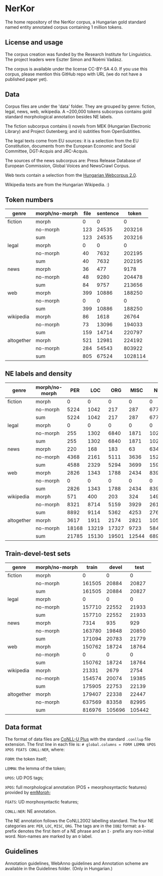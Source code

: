 # NerKor
The home repository of the NerKor corpus, a Hungarian gold standard named entity annotated corpus containing 1 million tokens. 

## License and usage

The corpus creation was funded by the Research Institute for Linguistics. The project leaders were Eszter Simon and Noémi Vadász. 

The corpus is available under the license CC-BY-SA 4.0. If you use this corpus, please mention this GitHub repo with URL (we do not have a published paper yet). 

## Data

Corpus files are under the 'data' folder. They are grouped by genre: fiction, legal, news, web, wikipedia. A ~200,000 tokens subcorpus contains gold standard morphological annotation besides NE labels. 

The fiction subcorpus contains i) novels from MEK (Hungarian Electronic Library) and Project Gutenberg; and ii) subtitles from OpenSubtitles. 

The legal texts come from EU sources: it is a selection from the EU Constitution, documents from the European Economic and Social Committee, DGT-Acquis and JRC-Acquis.

The sources of the news subcorpus are: Press Release Database of European Commission, Global Voices and NewsCrawl Corpus. 

Web texts contain a selection from the [Hungarian Webcorpus 2.0](https://hlt.bme.hu/en/resources/webcorpus2). 

Wikipedia texts are from the Hungarian Wikipedia. :)

## Token numbers

|genre | morph/no-morph | file | sentence | token|
|------|----------------|------|----------|------|
|fiction | morph  | 0 | 0 | 0|
| | no-morph | 123 | 24535 | 203216|
| | sum | 123 | 24535 | 203216|
|legal | morph  | 0 | 0 | 0|
| | no-morph | 40 | 7632 | 202195|
| | sum | 40 | 7632 | 202195|
|news | morph  | 36 | 477 | 9178|
| | no-morph | 48 | 9280 | 204478|
| | sum | 84 | 9757 | 213656|
|web | morph  | 399 | 10886 | 188250|
| | no-morph | 0 | 0 | 0|
| | sum | 399 | 10886 | 188250|
|wikipedia | morph  | 86 | 1618 | 26764|
| | no-morph | 73 | 13096 | 194033|
| | sum | 159 | 14714 | 220797|
|altogether | morph  | 521 | 12981 | 224192|
| | no-morph | 284 | 54543 | 803922|
| | sum | 805 | 67524 | 1028114|

## NE labels and density

|genre | morph/no-morph |       PER | LOC | ORG | MISC | NE | NE density |
|------|----------------|-----------|-----|-----|------|----|------------|
|fiction | morph  |     0 | 0 | 0 | 0 | 0 |  |
| | no-morph |  5224 | 1042 | 217 | 287 | 6770 | 0,03331430596 |
| | sum |      5224 | 1042 | 217 | 287 | 6770 | 0,03331430596 |
|legal | morph  |       0 | 0 | 0 | 0 | 0 |  |
| | no-morph |  255 | 1302 | 6840 | 1871 | 10268 | 0,0507826603 |
| | sum |      255 | 1302 | 6840 | 1871 | 10268 | 0,0507826603 |
|news | morph  |        220 | 168 | 183 | 63 | 634 | 0,06907823055 |
| | no-morph |  4368 | 2161 | 5111 | 3636 | 15276 | 0,07470730348 |
| | sum |      4588 | 2329 | 5294 | 3699 | 15910 | 0,07446549594 |
|web | morph  | 2826 | 1343 | 1788 | 2434 | 8391 | 0,04457370518 |
| | no-morph |  0 | 0 | 0 | 0 | 0 |  |
| | sum |      2826 | 1343 | 1788 | 2434 | 8391 | 0,04457370518 |
|wikipedia | morph  |   571 | 400 | 203 | 324 | 1498 | 0,05597070692 |
| | no-morph |  8321 | 8714 | 5159 | 3929 | 26123 | 0,1346317379 |
| | sum |      8892 | 9114 | 5362 | 4253 | 27621 | 0,1250968084 |
|altogether | morph  |  3617 | 1911 | 2174 | 2821 | 10523 | 0,04693744647 |
| | no-morph |  18168 | 13219 | 17327 | 9723 | 58437 | 0,07268988782 |
| | sum |      21785 | 15130 | 19501 | 12544 | 68960 | 0,06707427386 |

## Train-devel-test sets

|genre | morph/no-morph |       train  | devel | test |
|------|----------------|--------------|-------|------|
|fiction | morph  |     0 | 0 | 0 |
| | no-morph |  161505 | 20884 | 20827 |
| | sum |      161505 | 20884 | 20827 |
|legal | morph  |       0 | 0 | 0 |
| | no-morph |  157710 | 22552 | 21933 |
| | sum |      157710 | 22552 | 21933 |
|news | morph  |        7314 | 935 | 929 |
| | no-morph |  163780 | 19848 | 20850 |
| | sum |      171094 | 20783 | 21779 |
|web | morph  | 150762 | 18724 | 18764 |
| | no-morph |  0 | 0 | 0 |
| | sum |      150762 | 18724 | 18764 |
|wikipedia | morph  |   21331 | 2679 | 2754 |
| | no-morph |  154574 | 20074 | 19385 |
| | sum |      175905 | 22753 | 22139 |
|altogether | morph  |  179407 | 22338 | 22447 |
| | no-morph |  637569 | 83358 | 82995 |
| | sum |      816976 | 105696 | 105442 |

## Data format

The format of data files are [CoNLL-U Plus](https://universaldependencies.org/ext-format.html) with the standard `.conllup` file extension. The first line in each file is: `# global.columns = FORM LEMMA UPOS XPOS FEATS CONLL:NER`, where:

`FORM`: the token itself;

`LEMMA`: the lemma of the token;

`UPOS`: UD POS tags; 

`XPOS`: full morphological annotation (POS + meorphosyntactic features) provided by [emMorph](https://github.com/dlt-rilmta/emMorph); 

`FEATS`: UD morphosyntactic features;

`CONLL:NER`: NE annotation.

The NE annotation follows the CoNLL2002 labelling standard. The four NE categories are: `PER`, `LOC`, `MISC`, `ORG`. The tags are in the `IOB2` format: a `B-` prefix denotes the first item of a NE phrase and an `I-` prefix any non-initial word. Non-names are marked by an `O` label. 

## Guidelines

Annotation guidelines, WebAnno guidelines and Annotation scheme are available in the Guidelines folder. (Only in Hungarian.)

